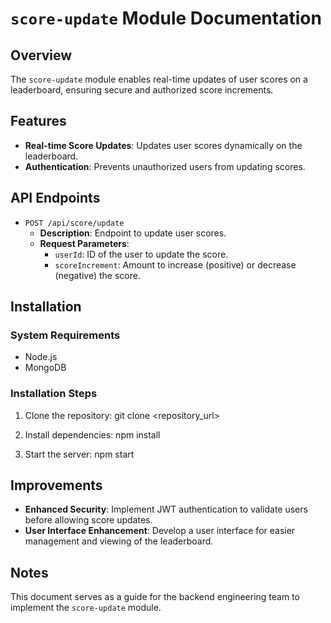 <!-- @format -->

# `score-update` Module Documentation

## Overview

The `score-update` module enables real-time updates of user scores on a
leaderboard, ensuring secure and authorized score increments.

## Features

- **Real-time Score Updates**: Updates user scores dynamically on the
  leaderboard.
- **Authentication**: Prevents unauthorized users from updating scores.

## API Endpoints

- `POST /api/score/update`
  - **Description**: Endpoint to update user scores.
  - **Request Parameters**:
    - `userId`: ID of the user to update the score.
    - `scoreIncrement`: Amount to increase (positive) or decrease (negative) the
      score.

## Installation

### System Requirements

- Node.js
- MongoDB

### Installation Steps

1. Clone the repository: git clone <repository_url>

2. Install dependencies: npm install

3. Start the server: npm start

## Improvements

- **Enhanced Security**: Implement JWT authentication to validate users before
  allowing score updates.
- **User Interface Enhancement**: Develop a user interface for easier management
  and viewing of the leaderboard.

## Notes

This document serves as a guide for the backend engineering team to implement
the `score-update` module.

